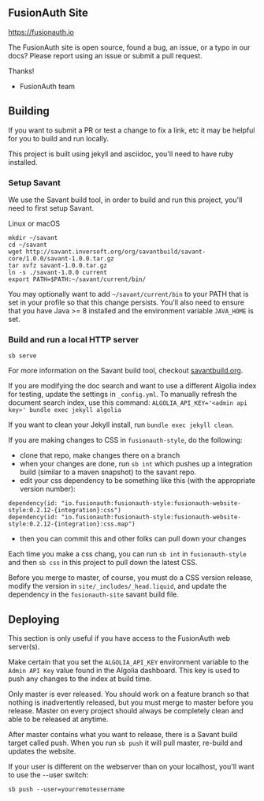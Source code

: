 ## FusionAuth Site 

https://fusionauth.io


The FusionAuth site is open source, found a bug, an issue, or a typo in our docs? Please report using an issue or submit a pull request.

Thanks!
 - FusionAuth team



## Building

If you want to submit a PR or test a change to fix a link, etc it may be helpful for you to build and run locally.

This project is built using jekyll and asciidoc, you'll need to have ruby installed.

### Setup Savant

We use the Savant build tool, in order to build and run this project, you'll need to first setup Savant.

Linux or macOS

```
mkdir ~/savant
cd ~/savant
wget http://savant.inversoft.org/org/savantbuild/savant-core/1.0.0/savant-1.0.0.tar.gz
tar xvfz savant-1.0.0.tar.gz
ln -s ./savant-1.0.0 current
export PATH=$PATH:~/savant/current/bin/
```

You may optionally want to add `~/savant/current/bin` to your PATH that is set in your profile so that this change persists. You'll also need to ensure that you have Java >= 8 installed and the environment variable  `JAVA_HOME` is set.

### Build and run a local HTTP server

```
sb serve
```

For more information on the Savant build tool, checkout [savantbuild.org](http://savantbuild.org/).

If you are modifying the doc search and want to use a different Algolia index for testing, update the settings in `_config.yml`. To manually refresh the document search index, use this command: `ALGOLIA_API_KEY='<admin api key>' bundle exec jekyll algolia`

If you want to clean your Jekyll install, run `bundle exec jekyll clean`.

If you are making changes to CSS in `fusionauth-style`, do the following:

* clone that repo, make changes there on a branch
* when your changes are done, run `sb int` which pushes up a integration build (similar to a maven snapshot) to the savant repo.
* edit your css dependency to be something like this (with the appropriate version number):
```
dependency(id: "io.fusionauth:fusionauth-style:fusionauth-website-style:0.2.12-{integration}:css")
dependency(id: "io.fusionauth:fusionauth-style:fusionauth-website-style:0.2.12-{integration}:css.map")
```
* then you can commit this and other folks can pull down your changes

Each time you make a css chang, you can run `sb int` in `fusionauth-style` and then `sb css` in this project to pull down the latest CSS.

Before you merge to master, of course, you must do a CSS version release, modify the version in `site/_includes/_head.liquid`, and update the dependency in the `fusionauth-site` savant build file.

## Deploying

This section is only useful if you have access to the FusionAuth web server(s).

Make certain that you set the `ALGOLIA_API_KEY` environment variable to the `Admin API Key` value found in the Algolia dashboard. This key is used to push any changes to the index at build time.

Only master is ever released. You should work on a feature branch so that nothing is inadvertently released, but you must merge to master before you release. Master on every project should always be completely clean and able to be released at anytime.

After master contains what you want to release, there is a Savant build target called push. When you run `sb push` it will pull master, re-build and updates the website.

If your user is different on the webserver than on your localhost, you'll want to use the --user switch:

`sb push --user=yourremoteusername`
